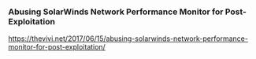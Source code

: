 ### Abusing SolarWinds Network Performance Monitor for Post-Exploitation

https://thevivi.net/2017/06/15/abusing-solarwinds-network-performance-monitor-for-post-exploitation/
